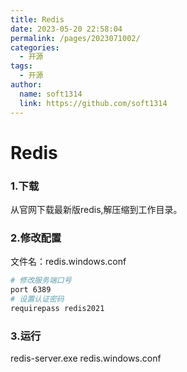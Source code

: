 ```yaml
---
title: Redis
date: 2023-05-20 22:58:04
permalink: /pages/2023071002/
categories:
  - 开源
tags:
  - 开源
author: 
  name: soft1314
  link: https://github.com/soft1314
---
```

# Redis
### 1.下载
从官网下载最新版redis,解压缩到工作目录。
### 2.修改配置
文件名：redis.windows.conf
```bash
# 修改服务端口号
port 6389
# 设置认证密码
requirepass redis2021
```
### 3.运行
redis-server.exe redis.windows.conf